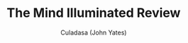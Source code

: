 ---
permalink: 	Books/TheMindIlluminated
layout: 	review
title: 	"The Mind Illuminated Review"
author: 	"Culadasa (John Yates)"
author_image: 	"Culadasa (John Yates).jpg"
author_bio: 	"Culadasa (John Yates, Ph.D.) is the director of Dharma Treasure Buddhist Sangha in Tucson, Arizona and author of The Mind Illuminated: A Complete Meditation Guide Using Buddhist Wisdom and Brain Science (Dharma Treasure Press, October 6, 2015). A meditation master with over four decades of experience in the Tibetan and Theravadin Buddhist traditions, Culadasa was ordained as an Upasaka (dedicated lay-practitioner) in 1976 and received ordination in the International Order of Buddhist ministers in Rosemead, California in December 2009."
author_bio_link: "/Authors/JohnYatesCuladasa"
book_title: 	"The Mind Illuminated: A Complete Meditation Guide Integrating Buddhist Wisdom and Brain Science"
book_title_short: 	"The Mind Illuminated"
book_cover_image: 	"TheMindIlluminated.jpg"
publish_date: 	October 6th 2015
number_of_pages: 	504
categories: 	[books]
first_blockquote: 	"All the mental skills needed in meditation are innate abilities we can selectively choose to cultivate."
second_blockquote: 	“Of course, it’s much harder to stay mindful when it matters most, in difficult situations. That’s why we need to intentionally practice mindfulness in everyday life, especially when it’s easy, like when you’re driving a car or eating a meal. Then, you’ll build up the skill and the “mental muscle” to stay mindful in the face of greater challenges.” 
third_blockquote: 	“Our past shapes our current perceptions and behaviors, and unresolved issues can stand in the way of peace of mind, joy, and happiness in the present.” 
skill_level_score: 	50
approach_score: 	100
outlook_score: 	15
affiliation_score: 	15
skill_level: 	beginner advanced
approach: 	practical
outlook: 	secular
affiliation: 	open
review_overview: 	["If you're looking to find the closest there is to a step by the step meditation guide,  you will be happy to learn that Upasaka Culadasa (John Yates) was able to transform years of experience meditating into exactly that. This book is divided into ten different <i>stages</i> meant to represent different milestones in the path to becoming an adept.","Full of helpfull ilustrations and excercises, this book could be said to play the part of a master tending to a disciple. The clear description of the progression facilitates collaboration between meditators and practitioners, so some thriving communities can be found online"]
skill_level_overview: 	["The Mind Illuminated serves as a fully comprehensive meditation guide and the level of detail put into it surprised even the most well-versed meditation teachers out there. Whether you're just starting out on the path or you whether you already have many hours of sits under your belt, this book is sure to have something  fo erveryone.","The book starts with a chapter covering something most people struggle with: how to establish a daily practice. As with every other talent, an maybe even more so with meditation, progress will happen earlier if you're comitted to sitting every day. The author encourages starting small, meditating a couple of minutes a day is all you need at this point because you're only trying to form a habit","On the other side of the spectrum, the final chapters deal with attaining deep levels of absorption and ultimately, awakening. In order to do so, a mix of both <i>Samatha</i> and <i>Vipassana</i> practices are discussed."]
approach_overview: 	["When it comes to approach, the book manages to structure the teachings orderly by using the ten stages and setting precisely detailed milestones, such as: <i>Gross distractions no longer push the breath into the background, and breath sensation don't fade or become distorted due to strong dullness</i>. Terms such as <b>gross distractions</b> and <b> strong dullness</b> are also defined accurately an at lenght so you as a reader succeed to know when to follow one instruction or other.","As advertised in the title, this book will work as a practical guide and covers techniques as varying as Metta meditation to Walking meditation, but the main approach relies on developing strong attention and awareness and cultivating a calm stable mind."]
outlook_overview: 	["As you would expect from the pencil of a Ph.D. who became Upasaka, or dedicated lay-practitioner, the book balances neuroscience, philosophy, and buddhist teachings without pushing a specific agenda too much."]
affiliation_overview: ["It could be argued that Culadasa is a teacher and the head of a Buddhist Shanga himself and so this book should be categorized as sectarian, but the instructions themselves are provided free of any kind spiritual baggage and plain english is used whenever possible."]
techniques: 	[mindfulness, vipassana, samatha, walking meditation, awareness, anapanasati]
conclusion: 	["The Mind Illuminated joins the rank of great classics bringing to the fore a path that feels surprisingly accessible. If you want to connect on a more spiritual level, We'd recommend you to take a look at <a href='/Books/TheHeartOfTheBuddhasTeaching'>The Heart of the Buddha's Teaching</a> instead."]
amazon_affiliate_link: 	
goodreads_link: 	"https://www.goodreads.com/book/show/25942786-the-mind-illuminated"
---